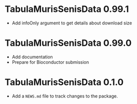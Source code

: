 # TabulaMurisSenisData 0.99.1

* Add infoOnly argument to get details about download size

# TabulaMurisSenisData 0.99.0

* Add documentation
* Prepare for Bioconductor submission

# TabulaMurisSenisData 0.1.0

* Add a `NEWS.md` file to track changes to the package.
